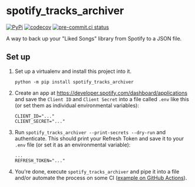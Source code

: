 # spotify_tracks_archiver
[![PyPi](https://img.shields.io/pypi/v/spotify-tracks-archiver.svg)](https://pypi.python.org/pypi/spotify_tracks_archiver/)
[![codecov](https://codecov.io/gh/keller00/spotify-tracks-archiver/branch/main/graph/badge.svg)](https://codecov.io/gh/keller00/spotify-tracks-archiver)
[![pre-commit.ci status](https://results.pre-commit.ci/badge/github/keller00/spotify-tracks-archiver/main.svg)](https://results.pre-commit.ci/latest/github/keller00/spotify-tracks-archiver/main)

A way to back up your "Liked Songs" library from Spotify to a JSON file.

## Set up

1. Set up a virtualenv and install this project into it.
    ```console
    python -m pip install spotify_tracks_archiver
    ```

2. Create an app at https://developer.spotify.com/dashboard/applications and save the `Client ID` and `Client Secret` into a file called `.env` like this (or set them as individual environmental variables):
    ```
    CLIENT_ID="..."
    CLIENT_SECRET="..."
    ```

3. Run `spotify_tracks_archiver --print-secrets --dry-run` and authenticate. This should print your Refresh Token and save it to your `.env` file (or set it as an environmental variable):
    ```
    ...
    REFRESH_TOKEN="..."
    ```

4. You're done, execute `spotify_tracks_archiver` and pipe it into a file and/or automate the process on some CI ([example on GitHub Actions](https://github.com/keller00/spotify-tracks-archiver-action)).
